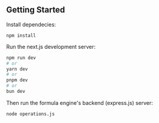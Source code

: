 ## Getting Started

Install dependecies:
```
npm install
```

Run the next.js development server:

```bash
npm run dev
# or
yarn dev
# or
pnpm dev
# or
bun dev
```

Then run the formula engine's backend (express.js) server:

```bash
node operations.js
```


